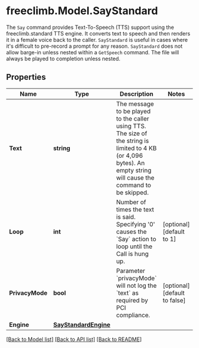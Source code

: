 # freeclimb.Model.SayStandard

The `Say` command provides Text-To-Speech (TTS) support using the freeclimb.standard  TTS engine. It converts text to speech and then renders it in a female voice back to the caller. `SayStandard` is useful in cases where it's difficult to pre-record a prompt for any reason. `SayStandard` does not allow barge-in unless nested within a `GetSpeech` command. The file will always be played to completion unless nested.
## Properties

Name | Type | Description | Notes
------------ | ------------- | ------------- | -------------
**Text** | **string** | The message to be played to the caller using TTS. The size of the string is limited to 4 KB (or 4,096 bytes). An empty string will cause the command to be skipped. | 
**Loop** | **int** | Number of times the text is said. Specifying &#39;0&#39; causes the &#x60;Say&#x60; action to loop until the Call is hung up. | [optional] [default to 1]
**PrivacyMode** | **bool** | Parameter &#x60;privacyMode&#x60; will not log the &#x60;text&#x60; as required by PCI compliance. | [optional] [default to false]
**Engine** | [**SayStandardEngine**](SayStandardEngine.md) |  | 

[[Back to Model list]](../README.md#documentation-for-models) [[Back to API list]](../README.md#documentation-for-api-endpoints) [[Back to README]](../README.md)

